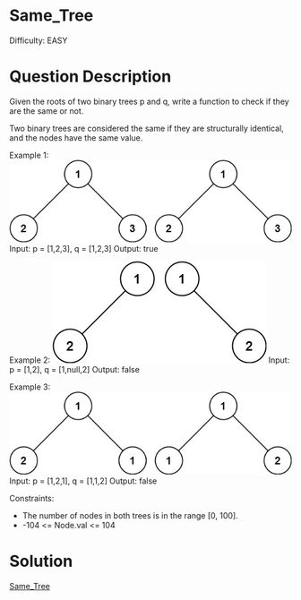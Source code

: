 
# Same_Tree

Difficulty: EASY

# Question Description

Given the roots of two binary trees p and q, write a function to check if they are the same or not.

Two binary trees are considered the same if they are structurally identical, and the nodes have the same value.

Example 1:
![alt text](image.png)
Input: p = [1,2,3], q = [1,2,3]
Output: true

Example 2:
![alt text](image-1.png)
Input: p = [1,2], q = [1,null,2]
Output: false

Example 3:
![alt text](image-2.png)
Input: p = [1,2,1], q = [1,1,2]
Output: false

Constraints:

- The number of nodes in both trees is in the range [0, 100].
- -104 <= Node.val <= 104

# Solution

[Same_Tree]([100]Same_Tree.py)
    
    